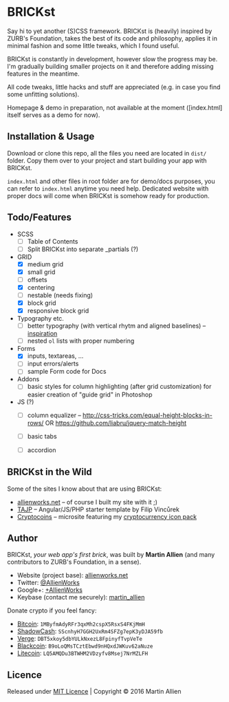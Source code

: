 # BRICKst

Say hi to yet another (S)CSS framework. BRICKst is (heavily) inspired by ZURB's Foundation, takes the best of its code and philosophy, applies it in minimal fashion and some little tweaks, which I found useful.

BRICKst is constantly in development, however slow the progress may be. I'm gradually building smaller projects on it and therefore adding missing features in the meantime.

All code tweaks, little hacks and stuff are appreciated (e.g. in case you find some unfitting solutions).

Homepage & demo in preparation, not available at the moment ([index.html] itself serves as a demo for now).


## Installation & Usage

Download or clone this repo, all the files you need are located in ```dist/``` folder. Copy them over to your project and start building your app with BRICKst.

```index.html``` and other files in root folder are for demo/docs purposes, you can refer to ```index.html``` anytime you need help. Dedicated website with proper docs will come when BRICKst is somehow ready for production.


## Todo/Features

* SCSS
    * [ ] Table of Contents
    * [ ] Split BRICKst into separate _partials (?)
* GRID
    * [x] medium grid
    * [x] small grid
    * [ ] offsets
    * [x] centering
    * [ ] nestable (needs fixing)
    * [x] block grid
    * [x] responsive block grid
* Typography etc.
    * [ ] better typography (with vertical rhytm and aligned baselines) – [inspiration](https://sassline.com)
    * [ ] nested ```ol``` lists with proper numbering
* Forms
    * [x] inputs, textareas, ...
    * [ ] input errors/alerts
    * [ ] sample Form code for Docs
* Addons
    * [ ] basic styles for column highlighting (after grid customization) for easier creation of "guide grid" in Photoshop
* JS (?)
    * [ ] column equalizer – http://css-tricks.com/equal-height-blocks-in-rows/ OR https://github.com/liabru/jquery-match-height
    * [ ] basic tabs
    * [ ] accordion


## BRICKst in the Wild

Some of the sites I know about that are using BRICKst:

* [allienworks.net](https://allienworks.net) – of course I built my site with it ;)
* [TAJP](https://github.com/vincurekf/TAJP) – Angular/JS/PHP starter template by Filip Vincůrek
* [Cryptocoins](http://labs.allienworks.net/icons/cryptocoins/) – microsite featuring my [cryptocurrency icon pack](https://github.com/allienworks/cryptocoins)


## Author

BRICKst, *your web app's first brick*, was built by **Martin Allien** (and many contributors to ZURB's Foundation, in a sense).

* Website (project base): [allienworks.net](https://allienworks.net)
* Twitter: [@AllienWorks](https://allienworks.net)
* Google+: [+AllienWorks](https://google.com/+AllienWorksNet)
* Keybase (contact me securely): [martin_allien](https://keybase.io/martin_allien) 

Donate crypto if you feel fancy:

* [Bitcoin](https://bitcoin.org/en): ```1MByfmAdyRFr3qxMh2cspX5RsxS4FKjMmH```
* [ShadowCash](https://shadowproject.io): ```SScnhyH7GGH2UxRm4SFZg7epK3yDJA59fb```
* [Verge](http://vergecurrency.com): ```DBT5xkoy5dbYULkNxezL8FpinyfTvpVeTe```
* [Blackcoin](http://blackcoin.co): ```B9oLoQMsTCztEbwd9nHQxdJWKuv62aNuze```
* [Litecoin](https://litecoin.org): ```LQ5AMQDu3BTWHM2VDzyfv8Msej7NrMZLFH```


## Licence

Released under [MIT Licence](http://opensource.org/licenses/MIT) | Copyright © 2016 Martin Allien
